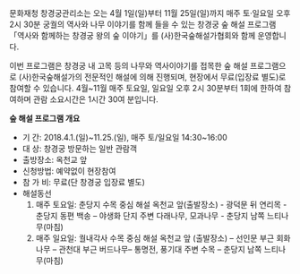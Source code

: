 문화재청 창경궁관리소는 오는 4월 1일(일)부터 11월 25일(일)까지 매주 토‧일요일 오후 2시 30분 궁궐의 역사와 나무 이야기를 함께 들을 수 있는 창경궁 숲 해설 프로그램 「역사와 함께하는 창경궁 왕의 숲 이야기」를 (사)한국숲해설가협회와 함께 운영합니다.

이번 프로그램은 창경궁 내 고목 등의 나무와 역사이야기를 접목한 숲 해설 프로그램으로 (사)한국숲해설가의 전문적인 해설에 의해 진행되며, 현장에서 무료(입장료 별도)로 참여할 수 있습니다. 4월~11월 매주 토요일, 일요일 오후 2시 30분부터 1회에 한하여 참여하며 관람 소요시간은 1시간 30여 분입니다.

**숲 해설 프로그램 개요**
- 기 간: 2018.4.1.(일)~11.25.(일), 매주 토/일요일 14:30~16:00
- 대 상: 창경궁 방문하는 일반 관람객
- 출방장소: 옥천교 앞
- 신청방법: 예약없이 현장참여
- 참 가 비: 무료(단 창경궁 입장료 별도)
- 해설동선
  1) 매주 토요일: 춘당지 수목 중심 해설
     옥천교 앞(출발장소) - 광덕문 뒤 연리목 - 춘당지 동편 백송 – 야생화 단지 주변 다래나무, 모과나무 - 춘당지 남쪽 느티나무(마침)
  2) 매주 일요일: 궐내각사 수목 중심 해설
     옥천교 앞 (출발장소) – 선인문 부근 회화나무 – 관천대 부근 버드나무– 통명전, 풍기대 주변 수목 – 춘당지 남쪽 느티나무(마침)